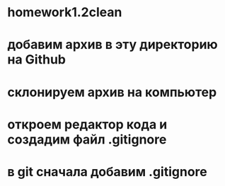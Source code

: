 # homework1.2clean
# добавим архив в эту директорию на Github
# склонируем архив на компьютер
# откроем редактор кода и создадим файл .gitignore
# в git сначала добавим .gitignore
#
